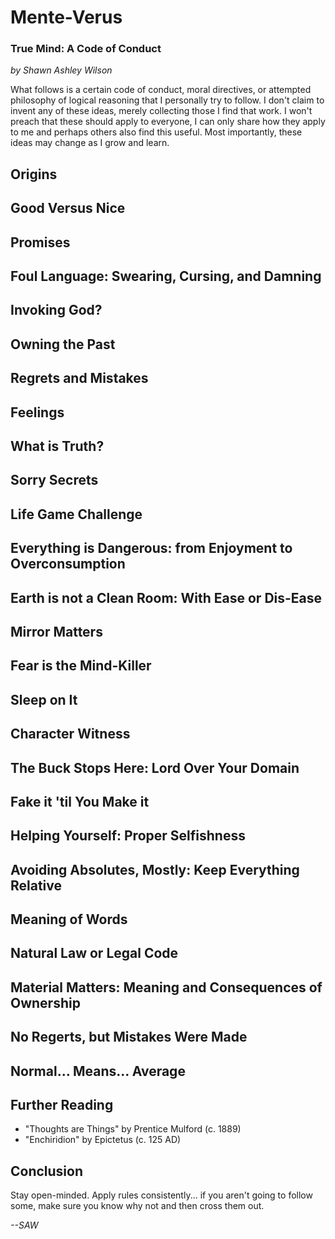 # Mente-Verus
### True Mind: A Code of Conduct
*by Shawn Ashley Wilson*

What follows is a certain code of conduct, moral directives, or attempted philosophy of logical reasoning that I personally try to follow. I don't claim to invent any of these ideas, merely collecting those I find that work. I won't preach that these should apply to everyone, I can only share how they apply to me and perhaps others also find this useful. Most importantly, these ideas may change as I grow and learn.

## Origins

## Good Versus Nice

## Promises

## Foul Language: Swearing, Cursing, and Damning

## Invoking God?

## Owning the Past

## Regrets and Mistakes

## Feelings

## What is Truth?

## Sorry Secrets

## Life Game Challenge

## Everything is Dangerous: from Enjoyment to Overconsumption

## Earth is not a Clean Room: With Ease or Dis-Ease

## Mirror Matters

## Fear is the Mind-Killer

## Sleep on It

## Character Witness

## The Buck Stops Here: Lord Over Your Domain

## Fake it 'til You Make it

## Helping Yourself: Proper Selfishness

## Avoiding Absolutes, Mostly: Keep Everything Relative

## Meaning of Words

## Natural Law or Legal Code

## Material Matters: Meaning and Consequences of Ownership

## No Regerts, but Mistakes Were Made

## Normal... Means... Average

## Further Reading

- "Thoughts are Things" by Prentice Mulford (c. 1889)
- "Enchiridion" by Epictetus (c. 125 AD)

## Conclusion

Stay open-minded. Apply rules consistently... if you aren't going to follow some, make sure you know why not and then cross them out.

*--SAW*

